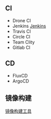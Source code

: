 ## CI

- Drone CI
- Jenkins  [Jenkins](https://www.jenkins.io/zh/)
- Travis CI
- Circle CI
- Team CIity
- Gitlab CI


## CD

- FluxCD
- ArgoCD

## 镜像构建

[镜像构建工具](容器.md#镜像构建方式)